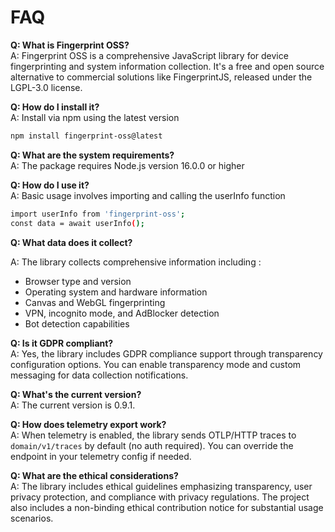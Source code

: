 # FAQ

**Q: What is Fingerprint OSS?**  
A: Fingerprint OSS is a comprehensive JavaScript library for device fingerprinting and system information collection. It's a free  and open source alternative to commercial solutions like FingerprintJS, released under the LGPL-3.0 license.

**Q: How do I install it?**  
A: Install via npm using the latest version
```bash
npm install fingerprint-oss@latest
```

**Q: What are the system requirements?**  
A: The package requires Node.js version 16.0.0 or higher

**Q: How do I use it?**  
A: Basic usage involves importing and calling the userInfo function
```bash
import userInfo from 'fingerprint-oss';  
const data = await userInfo();
```
**Q: What data does it collect?**

A: The library collects comprehensive information including :
- Browser type and version
- Operating system and hardware information
- Canvas and WebGL fingerprinting
- VPN, incognito mode, and AdBlocker detection
- Bot detection capabilities

**Q: Is it GDPR compliant?**  
A: Yes, the library includes GDPR compliance support through transparency configuration options. You can enable transparency mode and custom messaging for data collection notifications.

**Q: What's the current version?**  
A: The current version is 0.9.1.

**Q: How does telemetry export work?**  
A: When telemetry is enabled, the library sends OTLP/HTTP traces to `domain/v1/traces` by default (no auth required). You can override the endpoint in your telemetry config if needed.

**Q: What are the ethical considerations?**  
A: The library includes ethical guidelines emphasizing transparency, user privacy protection, and compliance with privacy regulations. The project also includes a non-binding ethical contribution notice for substantial usage scenarios.
